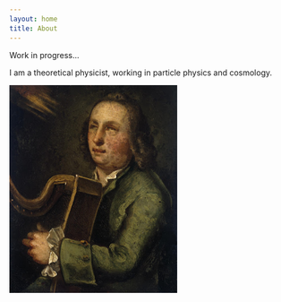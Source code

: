 ```yaml
---
layout: home
title: About
---
```


Work in progress... 

I am a theoretical physicist, working in particle physics and cosmology.  

<img src="/OCarolan.jpeg" alt="Description" width="300">
